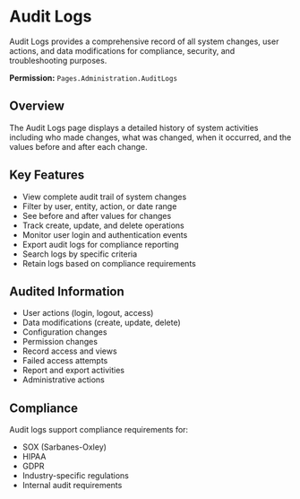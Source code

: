 # Audit Logs

Audit Logs provides a comprehensive record of all system changes, user actions, and data modifications for compliance, security, and troubleshooting purposes.

**Permission:** `Pages.Administration.AuditLogs`

## Overview

The Audit Logs page displays a detailed history of system activities including who made changes, what was changed, when it occurred, and the values before and after each change.

## Key Features

* View complete audit trail of system changes
* Filter by user, entity, action, or date range
* See before and after values for changes
* Track create, update, and delete operations
* Monitor user login and authentication events
* Export audit logs for compliance reporting
* Search logs by specific criteria
* Retain logs based on compliance requirements

## Audited Information

* User actions (login, logout, access)
* Data modifications (create, update, delete)
* Configuration changes
* Permission changes
* Record access and views
* Failed access attempts
* Report and export activities
* Administrative actions

## Compliance

Audit logs support compliance requirements for:
* SOX (Sarbanes-Oxley)
* HIPAA
* GDPR
* Industry-specific regulations
* Internal audit requirements

